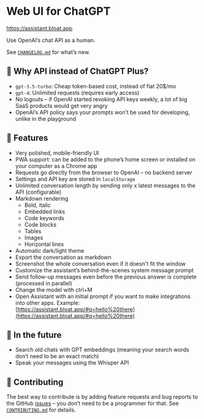 # Web UI for ChatGPT

https://assistant.bloat.app

Use OpenAI’s chat API as a human.

See [`CHANGELOG.md`](CHANGELOG.md) for what’s new.

## 🤔 Why API instead of ChatGPT Plus?
- `gpt-3.5-turbo`: Cheap token-based cost, instead of flat 20$/mo
- `gpt-4`: Unlimited requests (requires early access)
- No logouts – if OpenAI started revoking API keys weekly, a lot of big SaaS products would get very angry
- OpenAI’s API policy says your prompts won’t be used for developing, unlike in the playground

## 🔩 Features
- Very polished, mobile-friendly UI
- PWA support: can be added to the phone’s home screen or installed on your computer as a Chrome app
- Requests go directly from the browser to OpenAI – no backend server
- Settings and API key are stored in `localStorage`
- Unlimited conversation length by sending only x latest messages to the API (configurable)
- Markdown rendering
    - Bold, italic
    - Embedded links
    - Code keywords
    - Code blocks
    - Tables
    - Images
    - Horizontal lines
- Automatic dark/light theme
- Export the conversation as markdown
- Screenshot the whole conversation even if it doesn't fit the window
- Customize the assistant’s behind-the-scenes system message prompt
- Send follow-up messages even before the previous answer is complete (processed in parallel)
- Change the model with ctrl+M
- Open Assistant with an initial prompt if you want to make integrations into other apps. Example: [https://assistant.bloat.app/#q=hello%20there](https://assistant.bloat.app/#q=hello%20there)

## 🚚 In the future
- Search old chats with GPT embeddings (meaning your search words don’t need to be an exact match)
- Speak your messages using the Whisper API

## 💙 Contributing
The best way to contribute is by adding feature requests and bug reports to the GitHub [issues](https://github.com/felixbade/chatgpt-web-ui/issues) – you don’t need to be a programmer for that. See [`CONTRIBUTING.md`](CONTRIBUTING.md) for details.
